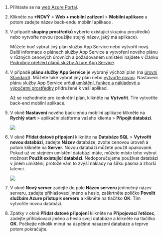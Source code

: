 1. Přihlaste se na [web Azure Portal].
2. Klikněte na **+NOVÝ** > **Web + mobilní zařízení** > **Mobilní aplikace** a potom zadejte název back-endu mobilní aplikace .
3. V případě **skupiny prostředků** vyberte existující skupinu prostředků nebo vytvořte novou (použijte stejný název, jaký má aplikace). 
   
    Můžete buď vybrat jiný plán služby App Service nebo vytvořit nový. Další informace o plánech služby App Service a vytvoření nového plánu v různých cenových úrovních a požadovaném umístění najdete v článku [Podrobný přehled plánů služby Azure App Service](../articles/app-service/azure-web-sites-web-hosting-plans-in-depth-overview.md).
4. V případě **plánu služby App Service** je vybraný výchozí plán (na [úrovni Standard](https://azure.microsoft.com/pricing/details/app-service/)). Můžete také vybrat jiný plán nebo [vytvořte novou](../articles/app-service/azure-web-sites-web-hosting-plans-in-depth-overview.md#create-an-app-service-plan). Nastavení plánu služby App Service určují [umístění, funkce a nákladové a výpočetní prostředky](https://azure.microsoft.com/pricing/details/app-service/) přidružené k vaší aplikaci. 
   
    Až se rozhodnete pro konkrétní plán, klikněte na **Vytvořit**. Tím vytvoříte back-end mobilní aplikace. 
5. V okně **Nastavení** nového back-endu mobilní aplikace klikněte na **Rychlý start** > aplikační platforma vašeho klienta > **Připojit databázi**. 
   
    ![](./media/app-service-mobile-dotnet-backend-create-new-service/dotnet-backend-create-data-connection.png)
6. V okně **Přidat datové připojení** klikněte na **Databáze SQL** > **Vytvořit novou databázi**, zadejte **Název** databáze, zvolte cenovou úroveň a potom klikněte na **Server**.  Novou databázi můžete použít opakovaně. Pokud už ve stejném umístění databázi máte, můžete místo toho vybrat možnost **Použít existující databázi**. Nedoporučujeme používat databázi v jiném umístění, protože vám to zvýší náklady na šířku pásma a zhorší latenci.
   
    ![](./media/app-service-mobile-dotnet-backend-create-new-service/dotnet-backend-create-db.png)
7. V okně **Nový server** zadejte do pole **Název serveru** jedinečný název serveru, zadejte přihlašovací jméno a heslo, zaškrtněte políčko **Povolit službám Azure přístup k serveru** a klikněte na tlačítko **OK**. Tím vytvoříte novou databázi.
8. Zpátky v okně **Přidat datové připojení** klikněte na **Připojovací řetězec**, zadejte přihlašovací jméno a heslo svojí databáze a klikněte na tlačítko **OK**. Počkejte několik minut na úspěšné nasazení databáze a teprve potom pokračujte.

<!-- URLs. -->
[web Azure Portal]: https://portal.azure.com/
